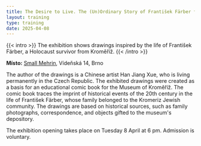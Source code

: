 ```yaml
---
title: The Desire to Live. The (Un)Ordinary Story of František Färber from Kroměříž 
layout: training
type: training
date: 2025-04-08
---
```


{{< intro >}}
The exhibition shows drawings inspired by the life of František Färber, a Holocaust survivor from Kroměříž.
{{< /intro >}}
</br>

**Místo:** [Small Mehrin](https://malymehrin.cz/), Vídeňská 14, Brno

The author of the drawings is a Chinese artist Han Jiang Xue, who is living permanently in the Czech Republic. The exhibited drawings were created as a basis for an educational comic book for the Museum of Kroměříž. The comic book traces the imprint of historical events of the 20th century in the life of František Färber, whose family belonged to the Kromeriz Jewish community. The drawings are based on historical sources, such as family photographs, correspondence, and objects gifted to the museum's depository.

The exhibition opening takes place on Tuesday 8 April at 6 pm. Admission is voluntary.

